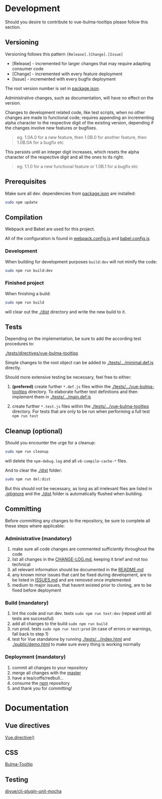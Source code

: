
# Development
Should you desire to contribute to vue-bulma-tooltips please follow this section.


## Versioning
Versioning follows this pattern `[Release].[Change].[Issue]`

- [Release] - incremented for larger changes that may require adapting consumer code
- [Change] - incremented with every feature deployment
- [Issue] - incremented with every bugfix deployment

The root version number is set in [package.json](./package.json).

Administrative changes, such as documentation, will have no effect on the version.

Changes to development related code, like test scripts, when no other changes are made to functional code; requires appending an incrementing alpha character to the respective digit of the existing version, depending if the changes involve new features or bugfixes.

> eg. 1.0A.0 for a new feature, then 1.0B.0 for another feature, then 1.0B.0A for a bugfix etc

This persists until an integer digit increases, which resets the alpha character of the respective digit and all the ones to its right.

> eg. 1.1.0 for a new functional feature or 1.0B.1 for a bugfix etc


## Prerequisites
Make sure all dev. dependencies from [package.json](./package.json) are installed:
```bash
sudo npm update
```


## Compilation
Webpack and Babel are used for this project.

All of the configuration is found in [webpack.config.js](./webpack.config.js) and [babel.config.js](./babel.config.js)


### Development
When building for development purposes `build:dev` will not minify the code:
```bash
sudo npm run build:dev
```


### Finished project
When finishing a build:
```bash
sudo npm run build
```
will clear out the [./dist](./dist) directory and write the new build to it.


## Tests
Depending on the implementation, be sure to add the according test procedures to:

[./tests/directives/vue-bulma-tooltips](./tests/directives/vue-bulma-tooltips)

Simple changes to the root object can be added to [./tests/.../minimal.def.js](./tests/directives/vue-bulma-tooltips/minimal.def.js) directly.

Should more extensive testing be necessary, feel free to either:
1. **(prefered)** create further `*.def.js` files within the [./tests/.../vue-bulma-tooltips](./tests/directives/vue-bulma-tooltips) directory.
To elaborate further test definitions and then implement them in [./tests/.../main.def.js](./tests/directives/vue-bulma-tooltips/main.def.js)

2. create further `*.test.js` files within the [./tests/.../vue-bulma-tooltips](./tests/directives/vue-bulma-tooltips) directory.
For tests that are only to be run when performing a full test `npm run test`


## Cleanup (optional)
Should you encounter the urge for a cleanup:
```bash
sudo npm run cleanup
```
will delete the `npm-debug.log` and all `v8-compile-cache-*` files.

And to clear the [./dist](./dist) folder:
```bash
sudo npm run del:dist
```

But this should not be necessary, as long as all irrelevant files are listed in [.gitignore](./.gitignore) and the [./dist](./dist) folder is automatically flushed when building.


## Committing
Before committing any changes to the repository, be sure to complete all these steps where applicable:


### Administrative (mandatory)
1. make sure all code changes are commented sufficiently throughout the code
2. list all changes in the [CHANGE-LOG.md](./CHANGE-LOG.md), keeping it brief and not too technical
3. all relevant information should be documented in the [README.md](./README.md)
4. any known minor issues that cant be fixed during development, are to be listed in [ISSUES.md](ISSUES.md) and are removed once implemented
5. medium to major issues, that havent existed prior to cloning, are to be fixed before deployment


### Build (mandatory)
1. lint the code and run dev. tests `sudo npm run test:dev` (repeat until all tests are successful)
2. add all changes to the build `sudo npm run build`
3. run prod. tests `sudo npm run test:prod` (in case of errors or warnings, fall back to step 1)
4. test for Vue standalone by running [./tests/.../index.html](./tests/directives/vue-bulma-tooltips/index.html) and [./public/demo.html](./public/demo.html) to make sure every thing is working normally


### Deployment (mandatory)
1. commit all changes to your repository
2. merge all changes with the [master](https://github.com/2mod/vue-bulma-tooltips)
3. have a tea/coffe/redbull...
4. consume the [npm](https://www.npmjs.com/package/vue-bulma-tooltips) repository
5. and thank you for committing!



# Documentation

## Vue directives
[Vue.directive()](https://vuejs.org/v2/guide/custom-directive.html)

## CSS
[Bulma-Tooltip](https://wikiki.github.io/elements/tooltip/)

## Testing
[@vue/cli-plugin-unit-mocha](https://github.com/vuejs/vue-cli/tree/dev/packages/%40vue/cli-plugin-unit-mocha)
